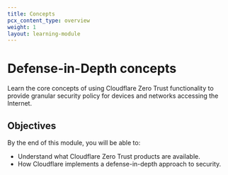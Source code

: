 ```yaml
---
title: Concepts
pcx_content_type: overview
weight: 1
layout: learning-module
---
```


# Defense-in-Depth concepts

Learn the core concepts of using Cloudflare Zero Trust functionality to provide granular security policy for devices and networks accessing the Internet.

## Objectives

By the end of this module, you will be able to:

- Understand what Cloudflare Zero Trust products are available.
- How Cloudflare implements a defense-in-depth approach to security.
